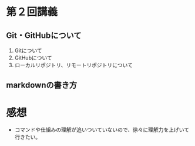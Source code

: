  # 第２回講義
 ## Git・GitHubについて
1. Gitについて
2. GitHubについて   
3. ローカルリポジトリ、リモートリポジトリについて
 ## markdownの書き方

# 感想
- コマンドや仕組みの理解が追いついていないので、徐々に理解力を上げいて行きたい。
  　
  
